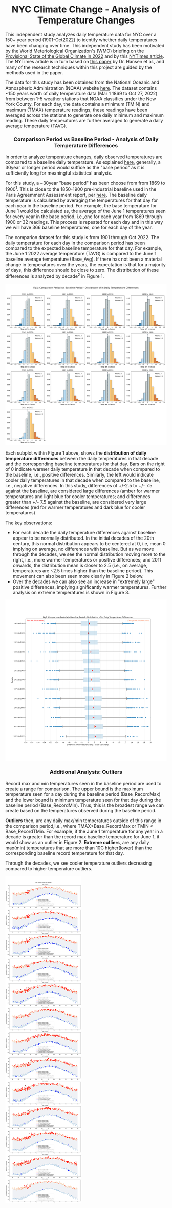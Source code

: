 # <center> NYC Climate Change - Analysis of Temperature Changes </center>

This independent study analyzes daily temperature data for NYC over a 150+ year period (1901-Oct2022) to identify whether daily temperatures have been changing over time. This independent study has been motivated by the World Meteriological Organization's (WMO) briefing on the [Provisional State of the Global Climate in 2022](https://public.wmo.int/en/our-mandate/climate/wmo-statement-state-of-global-climate) and by this [NYTimes article](https://www.nytimes.com/interactive/2018/05/03/learning/08WGOITGraphLN.html). The NYTimes article is in turn based on [this paper](https://www.pnas.org/doi/epdf/10.1073/pnas.1205276109) by Dr. Hansen et al., and many of the research techniques within this project are guided by the methods used in the paper.

The data for this study has been obtained from the National Oceanic and Atmospheric Administration (NOAA) website [here](https://www.ncei.noaa.gov/cdo-web/). The dataset contains ~150 years worth of daily temperature data (Mar 1 1869 to Oct 27, 2022) from between 1-5 weather stations that NOAA classifies under the New York County. For each day, the data contains a minimum (TMIN) and maximum (TMAX) temperature readings; these readings have been averaged across the stations to generate one daily minimum and maximum reading. These daily temperatures are further averaged to generate a daily average temperature (TAVG). 

### <center> Comparison Period vs Baseline Period - Analysis of Daily Temperature Differences</center>

In order to analyze temperature changes, daily observed temperatures are compared to a baseline daily temperature. As explained [here](https://www.ncei.noaa.gov/access/monitoring/dyk/anomalies-vs-temperature), generally, a 30year or longer period would suffice as the "base period" as it is sufficiently long for meaningful statistical analysis. 

For this study, a ~30year "base period" has been choose from from 1869 to 1900<sup>1</sup>. This is close to the 1850-1900 pre-industrial baseline used in the Paris Agreemment Assessment report, per [here](https://public.wmo.int/en/our-mandate/climate/wmo-statement-state-of-global-climate). The baseline daily temperature is calculated by averaging the temperatures for that day for each year in the baseline period. For example, the base temperature for June 1 would be calculated as, the average of the June 1 temperatures seen for every year in the base period, i.e.,one for each year from 1869 through 1900 or 32 readings. This process is repeated for each day and in this way we will have 366 baseline temperatures, one for each day of the year.

The comparion dataset for this study is from 1901 through Oct 2022. The daily temperature for each day in the comparison period has been compared to the expected baseline temperature for that day. For example, the June 1 2022 average temperature (TAVG) is compared to the June 1 baseline average temperature (Base_Avg). If there has not been a material change in temperatures over the years, the expectation is that for a majority of days, this difference should be close to zero. The distribution of these differences is analyzed by decade<sup>2</sup> in Figure 1.

![Histograms.png](UnderTheHood/Histograms.png)

Each subplot within Figure 1 above, shows the <b>distribution of daily temperature differences</b> between the daily temperatures in that decade and the corresponding baseline temperatures for that day. Bars on the right of 0 indicate warmer daily temperature in that decade when compared to the baseline, i.e., positive differences. Similarly, the left would indicate cooler daily temperatures in that decade when compared to the baseline, i.e., negative differences. In this study, differences of +/-2.5 to +/- 7.5 against the baseline, are considered large differences (amber for warmer temperatures and light blue for cooler temperatures; and differences greater than +/- 7.5 against the baseline, are considered very large differences (red for warmer temperatures and dark blue for cooler temperatures)

The key observations:
* For each decade the daily temperature differences against baseline appear to be normally distributed. In the initial decades of the 20th century, this normal distribution appears to be centered at 0, i.e, mean 0 implying on average, no differences with baseline. But as we move through the decades, we see the normal distribution moving more to the right, i.e., more warmer temperatures or positive differences; and 2011 onwards, the distribution mean is closer to 2.5 (i.e., on average, temperatures are ~2.5 times higher than the baseline period). This movement can also been seen more clearly in Figure 2 below.
* Over the decades we can also see an increase in "extremely large" positive differences, implying significantly warmer temperatures. Further analysis on extreme temperatures is shown in Figure 3.

![Boxplots.png](UnderTheHood/Boxplots.png)

### <center>Additional Analysis: Outliers</center>

Record max and min temperatures seen in the baseline period are used to create a range for comparison. The upper bound is the maximum temperature seen for a day during the baseline period (Base_RecordMax) and the lower bound is minimum temperature seen for that day during the baseline period (Base_RecordMin). Thus, this is the broadest range we can create based on the temperatures observed during the baseline period.

<b>Outliers</b> then, are any daily max/min temperatures outside of this range in the comparison period,i.e., where TMAX>Base_RecordMax or TMIN < Base_RecordTMin. For example, if the June 1 temperature for any year in a decade is greater than the record max baseline temperature for June 1, it would show as an outlier in Figure 2. <b>Extreme outliers</b>, are any daily max(min) temperatures that are more than 10C higher(lower) than the corresponding baseline record temperature for that day.

Through the decades, we see cooler temperature outliers decreasing compared to higher temperature outliers.

![Outliers.png](UnderTheHood/Outliers.png)
